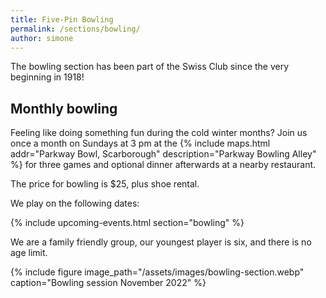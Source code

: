 ```yaml
---
title: Five-Pin Bowling
permalink: /sections/bowling/
author: simone
---
```


The bowling section has been part of the Swiss Club since the very beginning in
1918!

## Monthly bowling

Feeling like doing something fun during the cold winter months? Join us once a
month on Sundays at 3 pm at the {% include maps.html addr="Parkway Bowl,
Scarborough" description="Parkway Bowling Alley" %} for three games and
optional dinner afterwards at a nearby restaurant.

The price for bowling is \$25, plus shoe rental.

We play on the following dates:

{% include upcoming-events.html section="bowling" %}

We are a family friendly group, our youngest player is six, and there is no age
limit.

{% include figure image_path="/assets/images/bowling-section.webp"
caption="Bowling session November 2022" %}
